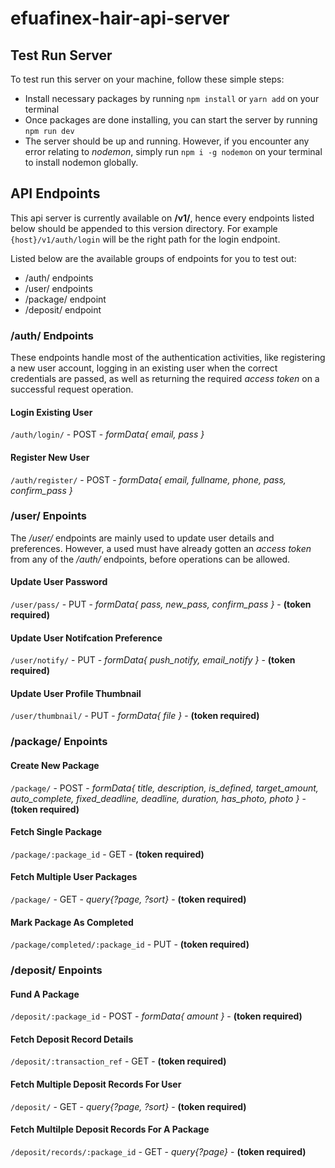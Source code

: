 # efuafinex-hair-api-server

## Test Run Server

To test run this server on your machine, follow these simple steps:

- Install necessary packages by running `npm install` or `yarn add` on your terminal
- Once packages are done installing, you can start the server by running `npm run dev`
- The server should be up and running. However, if you encounter any error relating to _nodemon_, simply run `npm i -g nodemon` on your terminal to install nodemon globally.

## API Endpoints

This api server is currently available on **/v1/**, hence every endpoints listed below should be appended to this version directory. For example `{host}/v1/auth/login` will be the right path for the login endpoint.

Listed below are the available groups of endpoints for you to test out:

- /auth/ endpoints
- /user/ endpoints
- /package/ endpoint
- /deposit/ endpoint

### /auth/ Endpoints

These endpoints handle most of the authentication activities, like registering a new user account, logging in an existing user when the correct credentials are passed, as well as returning the required _access token_ on a successful request operation.

#### Login Existing User

`/auth/login/` - POST - _formData{ email, pass }_

#### Register New User

`/auth/register/` - POST - _formData{ email, fullname, phone, pass, confirm_pass }_

### /user/ Enpoints

The _/user/_ endpoints are mainly used to update user details and preferences. However, a used must have already gotten an _access token_ from any of the _/auth/_ endpoints, before operations can be allowed.

#### Update User Password

`/user/pass/` - PUT - _formData{ pass, new_pass, confirm_pass }_ - **(token required)**

#### Update User Notifcation Preference

`/user/notify/` - PUT - _formData{ push_notify, email_notify }_ - **(token required)**

#### Update User Profile Thumbnail

`/user/thumbnail/` - PUT - _formData{ file }_ - **(token required)**

### /package/ Enpoints

#### Create New Package

`/package/` - POST - _formData{ title, description, is_defined, target_amount, auto_complete, fixed_deadline, deadline, duration, has_photo, photo }_ - **(token required)**

#### Fetch Single Package

`/package/:package_id` - GET - **(token required)**

#### Fetch Multiple User Packages

`/package/` - GET - _query{?page, ?sort}_ - **(token required)**

#### Mark Package As Completed

`/package/completed/:package_id` - PUT - **(token required)**

### /deposit/ Enpoints

#### Fund A Package

`/deposit/:package_id` - POST - _formData{ amount }_ - **(token required)**

#### Fetch Deposit Record Details

`/deposit/:transaction_ref` - GET - **(token required)**

#### Fetch Multiple Deposit Records For User

`/deposit/` - GET - _query{?page, ?sort}_ - **(token required)**

#### Fetch Multilple Deposit Records For A Package

`/deposit/records/:package_id` - GET - _query{?page}_ - **(token required)**
